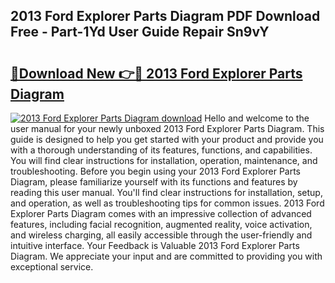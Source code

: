 ## 2013 Ford Explorer Parts Diagram PDF Download Free - Part-1Yd User Guide Repair Sn9vY

# <h2><a href="http://dfnwym7.blite.top/?on=2013+Ford+Explorer+Parts+Diagram">🔗Download New 👉🔴 2013 Ford Explorer Parts Diagram</a></h2>

[![2013 Ford Explorer Parts Diagram download](https://i.imgur.com/lujVjoI.png)](http://dfnwym7.blite.top/?on=2013+Ford+Explorer+Parts+Diagram)
Hello and welcome to the user manual for your newly unboxed 2013 Ford Explorer Parts Diagram. This guide is designed to help you get started with your product and provide you with a thorough understanding of its features, functions, and capabilities. You will find clear instructions for installation, operation, maintenance, and troubleshooting. Before you begin using your 2013 Ford Explorer Parts Diagram, please familiarize yourself with its functions and features by reading this user manual. You'll find clear instructions for installation, setup, and operation, as well as troubleshooting tips for common issues. 2013 Ford Explorer Parts Diagram comes with an impressive collection of advanced features, including facial recognition, augmented reality, voice activation, and wireless charging, all easily accessible through the user-friendly and intuitive interface. Your Feedback is Valuable 2013 Ford Explorer Parts Diagram. We appreciate your input and are committed to providing you with exceptional service.
